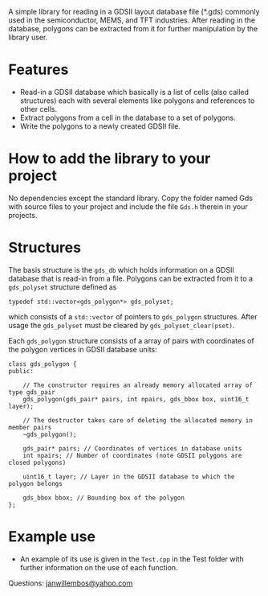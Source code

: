 A simple library for reading in a GDSII layout database file (*.gds) commonly used in the semiconductor, MEMS, and TFT industries. After reading in the database, polygons can be extracted from it
for further manipulation by the library user.

# Features

* Read-in a GDSII database which basically is a list of cells (also called structures) each with several elements like polygons and references to other cells.
* Extract polygons from a cell in the database to a set of polygons.
* Write the polygons to a newly created GDSII file.

# How to add the library to your project

No dependencies except the standard library. Copy the folder named Gds with source files to your project and include the file `Gds.h` therein in your projects.

# Structures

The basis structure is the `gds_db` which holds information on a GDSII database that is read-in from a file. Polygons can be extracted from it to a `gds_polyset` structure defined as

`typedef std::vector<gds_polygon*> gds_polyset;`

which consists of a `std::vector` of pointers to `gds_polygon` structures. After usage the `gds_polyset` must be cleared by `gds_polyset_clear(pset)`.

Each `gds_polygon` structure consists of a array of pairs with coordinates of the polygon vertices in GDSII database units:

```
class gds_polygon {
public:

	// The constructor requires an already memory allocated array of type gds_pair
	gds_polygon(gds_pair* pairs, int npairs, gds_bbox box, uint16_t layer);

	// The destructor takes care of deleting the allocated memory in member pairs
	~gds_polygon();

	gds_pair* pairs; // Coordinates of vertices in database units
	int npairs; // Number of coordinates (note GDSII polygons are closed polygons)

	uint16_t layer; // Layer in the GDSII database to which the polygon belongs

	gds_bbox bbox; // Bounding box of the polygon
};
```

# Example use

* An example of its use is given in the `Test.cpp` in the Test folder with further information on the use of each function.

Questions: janwillembos@yahoo.com
